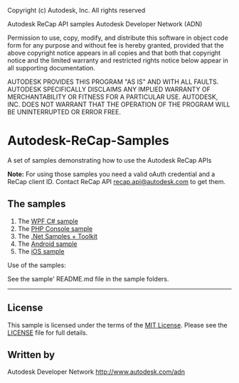 Copyright (c) Autodesk, Inc. All rights reserved 

Autodesk ReCap API samples
Autodesk Developer Network (ADN)


Permission to use, copy, modify, and distribute this software in
object code form for any purpose and without fee is hereby granted, 
provided that the above copyright notice appears in all copies and 
that both that copyright notice and the limited warranty and
restricted rights notice below appear in all supporting 
documentation.

AUTODESK PROVIDES THIS PROGRAM "AS IS" AND WITH ALL FAULTS. 
AUTODESK SPECIFICALLY DISCLAIMS ANY IMPLIED WARRANTY OF
MERCHANTABILITY OR FITNESS FOR A PARTICULAR USE.  AUTODESK, INC. 
DOES NOT WARRANT THAT THE OPERATION OF THE PROGRAM WILL BE
UNINTERRUPTED OR ERROR FREE.
 
 
Autodesk-ReCap-Samples
=======================
A set of samples demonstrating how to use the Autodesk ReCap APIs

<b>Note:</b> For using those samples you need a valid oAuth credential and a ReCap client ID. Contact ReCap API <recap.api@autodesk.com> to get them.


The samples
------------------------

1. The [WPF C# sample](https://github.com/ADN-DevTech/Autodesk-ReCap-Samples/tree/master/WpfCSharp)
2. The [PHP Console sample](https://github.com/ADN-DevTech/Autodesk-ReCap-Samples/tree/master/Console%20PHP)
3. The [.Net Samples + Toolkit](https://github.com/ADN-DevTech/Autodesk-ReCap-Samples/tree/master/.Net%20Samples%20%2B%20Toolkit)
4. The [Android sample](https://github.com/ADN-DevTech/Autodesk-ReCap-Samples/tree/master/Android)
5. The [iOS sample](https://github.com/ADN-DevTech/Autodesk-ReCap-Samples/tree/master/iOS)

Use of the samples:

See the sample' README.md file in the sample folders.



--------

## License

This sample is licensed under the terms of the [MIT License](http://opensource.org/licenses/MIT). Please see the [LICENSE](LICENSE) file for full details.


## Written by

Autodesk Developer Network
http://www.autodesk.com/adn
